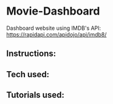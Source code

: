 # Movie-Dashboard
Dashboard website using IMDB's API: https://rapidapi.com/apidojo/api/imdb8/

## Instructions:

## Tech used:

## Tutorials used:

